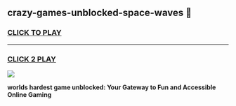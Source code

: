 
## crazy-games-unblocked-space-waves 👋
<h3>
<a href="https://premium.freeplayer.one?title=crazy-games-unblocked-space-waves&ref=14F">CLICK TO PLAY</a></h3>
<hr>

<h3>
<a href="https://premium.freeplayer.one?title=crazy-games-unblocked-space-waves&ref=14F">CLICK 2 PLAY</a>
  
</h3>

<a href="https://premium.freeplayer.one?title=crazy-games-unblocked-space-waves&ref=12F/"><img src="https://clearcache.store/games.png"></a>


**worlds hardest game unblocked: Your Gateway to Fun and Accessible Online Gaming**
